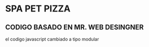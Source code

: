 # SPA PET PIZZA

## CODIGO BASADO EN MR. WEB DESINGNER

el codigo javascript cambiado a tipo modular
